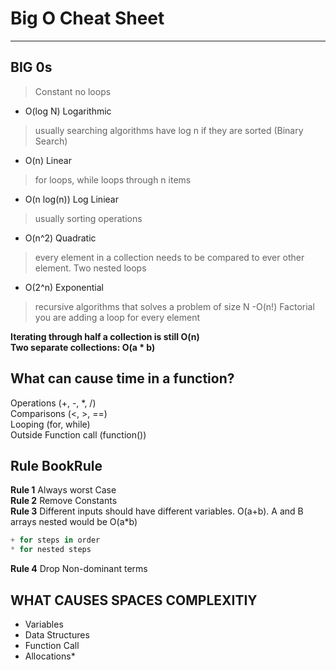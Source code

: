 # Big O Cheat Sheet 
-----------------------------
## BIG 0s
>Constant no loops
- O(log N) Logarithmic
>usually searching algorithms have log n if they are sorted (Binary Search)
- O(n) Linear
>for loops, while loops through n items
- O(n log(n)) Log Liniear
>usually sorting operations
- O(n^2) Quadratic
>every element in a collection needs to be compared to ever other element. Two nested loops
- O(2^n) Exponential
>recursive algorithms that solves a problem of size N
-O(n!) Factorial
>you are adding a loop for every element <br>

**Iterating through half a collection is still O(n)<br>
Two separate collections: O(a * b)** <br>

## What can cause time in a function?
Operations (+, -, *, /) <br>
Comparisons (<, >, ==) <br>
Looping (for, while) <br>
Outside Function call (function()) <br>

## Rule BookRule <br>
**Rule 1** Always worst Case<br>
**Rule 2** Remove Constants <br>
**Rule 3** Different inputs should have different variables. O(a+b). A and B arrays nested would be
O(a*b)
``` javascript
+ for steps in order
* for nested steps 
```

**Rule 4** Drop Non-dominant terms
## WHAT CAUSES SPACES COMPLEXITIY 
- Variables
- Data Structures
- Function Call
- Allocations*


